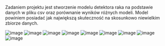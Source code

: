 Zadaniem projektu jest stworzenie modelu detektora raka na podstawie danych w pliku csv oraz porównanie wyników różnych modeli.
Model powiniem posiadać jak największą skuteczność na skosunkowo niewielkim zbiorze danych.

![image](https://github.com/user-attachments/assets/7ed01a70-ca05-4086-8d0a-4052aeeff687)
![image](https://github.com/user-attachments/assets/2e81995c-8c47-4746-a610-6213920237f3)
![image](https://github.com/user-attachments/assets/eb6047f0-e68e-4fe6-902f-643c72a65a4c)
![image](https://github.com/user-attachments/assets/71394be2-31c5-478c-9fc2-d9b6a6db8910)
![image](https://github.com/user-attachments/assets/8ac04b56-7341-41bf-973b-13f8f6ac7822)
![image](https://github.com/user-attachments/assets/4bc21b76-aa4d-4a79-95cf-0eb848cb29c2)
![image](https://github.com/user-attachments/assets/1570bd73-ca80-4400-a879-7373dc737f04)
![image](https://github.com/user-attachments/assets/ee7a1c2b-71d8-4b68-9fd5-04230e47c082)
![image](https://github.com/user-attachments/assets/1f3f533e-e59f-460d-9c6c-7a564f8c36f5)
